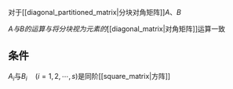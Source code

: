 对于[[diagonal_partitioned_matrix|分块对角矩阵]]$A$、$B$

$A与B的运算与将分块视为元素的$[[diagonal_matrix|对角矩阵]]运算一致
## 条件
$A_i$与$B_i\quad(i=1,2,\cdots,s)$是同阶[[square_matrix|方阵]]
